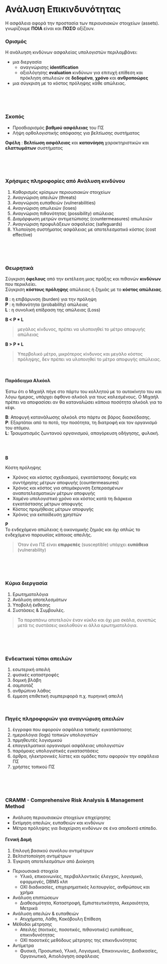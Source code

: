 # Ανάλυση Επικινδυνότητας

Η ασφάλεια αφορά την προστασία των περιουσιακών στοιχείων (assets).
γνωρίζουμε **ΠΟΙΑ** είναι και **ΠΟΣΟ** αξίζουν.

### Ορισμός
Η ανάλυηση κινδύνων ασφαλείας υπολογιστών περιλαμβάνει:
- μια διεργασία
  - αναγνώρισης **identification**
  - αξιολόγησης **evaluation** κινδύνων
για επιτυχή επίθεση και πρόκληση απωλειών σε **δεδομένα**, **χρόνο** και **ανθροποώρες**
- μια σύγκριση με το κόστος πρόληψης κάθε απώλειας.




<br/>
<br/>
<br/>

### Σκοπός
- Προσδιορισμός **βαθμού ασφάλειας** του ΠΣ
- Λήψη ορθολογιστικής απόφασης για βελτίωσης συστήματος


**Οφέλη** : **Βελτίωση ασφάλειας** και **κατανόηση** χαρακτηριστικών και **ελαττωμάτων** συστήματος

<br/>
<br/>
<br/>


### Χρήσιμες πληροφορίες από Ανάλυση κινδύνου

1. Καθορισμός κρίσιμων περιουσιακών στοιχείων
2. Αναγνώριση απειλών (threats)
3. Αναγνώριση ευπαθειών (vulnerabilities)
4. Αναγνώριση απωλειών (loses)
5. Αναγνώριση πιθανότητας (possibility) απώλειας
6. Διαμόρφωση μετρών αντιμετώπισης (countermeasures) απωλειών
7. Αναγνώριση προφυλάξεων ασφαλείας (safeguards)
8. Υλοποίηση συστήματος ασφάλειας με αποτελεσματικό κόστος (cost effective)

<br/>
<br/>
<br/>


### Θεωρητικά

Σύγκριση **όφελους** από την εκτέλεση μιας πράξης και πιθανών **κινδύνων** που περικλείει.  
Σύγκριση **κόστους πρόληψης** απώλειας ή ζημιάς με το **κόστος απώλειας**.

**Β** : η επιβάρυνση (burden) για την πρόληψη  
**P** : η πιθανότητα (probability) απώλειας  
**L** : η συνολική επίδραση της απώλειας (Loss)


**B < P * L**
> μεγάλος κίνδυνος, πρέπει να υλοποιηθεί το μέτρο αποφυγής απώλειας

**B > P * L**
> Υπερβολικό μέτρο, μικρότερος κίνδυνος και μεγάλο κόστος πρόληψης, δεν πρέπει να υλοποιηθεί το μέτρο αποφυγής απώλειας.

<br/>


#### Παράδειγμα Αλκόολ

Έστω ότι ο Μιχαήλ πήγε στο πάρτυ του κολλητού με το αυτοκίνητο του και λόγω ήμερας, υπάρχει άφθονο αλκόολ για τους καλεσμένους. Ο Μιχαήλ πρέπει να αποφασίσει αν θα καταναλώσει κάποια ποσότητα αλκόολ για το κέφι.  

**B**: Αποφυγή κατανάλωσης αλκόολ στο πάρτυ σε βάρος διασκέδασης.  
**P**: Εξαρτάται από το ποτό, την ποσότητα, τη διατροφή και τον οργανισμό του ατόμου.  
**L**: Τραυματισμός ζωντανού οργανισμού, απαγόρευση οδήγησης, φυλακή.

<br/>
<br/>

**B**

Κόστη πρόληψης
- Χρόνος και κόστος σχεδιασμού, εγκατάστασης δοκιμής και συντήρησης μέτρων αποφυγής (countermeasures)
- Χρόνος και κόστος για απομάκρυνση ξεπερασμένων αναποτελεσματικών μέτρων αποφυγής
- Χαμένο υπολογιστικό χρόνο και κόστος κατά τη διάρκεια εγκατάστασης μέτρων αποφυγής
- Κόστος προμήθειας μέτρων αποφυγής
- Χρόνος για εκπαίδευση χρηστών

**P**  
Το ενδεχόμενο απώλειας ή οικονομικής ζημιάς και όχι απλώς το ενδεχόμενο παρουσίας κάποιας απειλής.

>Όταν ένα ΠΣ είναι **επιρρεπές** (susceptible) υπάρχει **ευπάθεια** (vulnerability)

<br/>
<br/>
<br/>

### Κύρια διεργασία

1. Ερωτηματολόγια
2. Ανάλυση αποτελεσμάτων
3. Υποβολή έκθεσης
4. Συστάσεις & Συμβουλές.

> Τα παραπάνω αποτελούν έναν κύκλο και όχι μια σκάλα, συνεπώς μετά τις συστάσεις ακολοθούν κι άλλα ερωτηματολόγια.


<br/>
<br/>
<br/>

### Ενδεικτικοί τύποι απειλών

1. εσωτερική απειλή 
2. φυσικές καταστροφές
3. δομική βλάβη
4. σαμποτάζ
5. ανθρώπινο λάθος
6. έμμεση επιθετική συμπεριφορά π.χ. πυρηνική απειλή

<br/>

### Πηγές πληροφοριών για αναγνώριση απειλών

1. έγγραφα που αφορούν ασφάλεια τοπικής εγκατάστασης
2. ημερολόγια (logs) τοπικών υπολογιστών
3. πρμηθευτές λογισμικού
4. επαγγελματικοί οργανισμοί ασφάλειας υπολογιστών
5. παρόμοιες υπολογιστικές εγκαταστάσεις
6. άρθρα, ηλεκτρονικές λίστες και ομάδες ποτυ αφορούν την ασφάλεια ΠΣ
7. χρήστες τοπικού ΠΣ

<br/>
<br/>
<br/>

### CRAMM - Comprehensive Risk Analysis & Management Method

- Ανάλυση περιουσιακών στοιχείων επιχείρησης
- Εκτίμηση απειλών, ευπαθειών και κινδύνων
- Μέτρα πρόληψης για διαχείριση κινδύνων σε ένα αποδεκτό επίπεδο.


#### Γενική Δομή

1. Επιλογή βασικού συνόλου αντιμέτρων
2. Βελτιστοποίηση αντιμέτρων
3. Έγκριση αποτελεσμάτων από Διοίκηση

- Περιουσιακά στοιχεία
    - Υλικό, επικοινωνίες, περιβαλλοντικός έλεγχος, λογισμικό, εφαρμογές, DBMS κλπ
    -  ΟΧΙ διαδικασίες, επιχειρηματικές λειτουργίες, ανθρώπους και χρήμα
- Ανάλυση επιπτώσεων
  - Διαθεσιμότητα, Καταστροφή, Εμπιστευτικότητα, Ακεραιότητα, Μετρικά
- Ανάλυση απειλών & ευπαθειών
  - Ατυχήματα, Λάθη, Κακόβουλη Επίθεση
- Μέθοδοι μέτρησης
  - Απειλής (ποιτικές, ποσοτικές, πιθανοτικές) ευπάθειας, επικινδυνότητας
  - ΟΧΙ ποσοτικές μεθόδους μέτρησης της επικινδυνότητας
- Αντίμετρα
  - Φυσικά, Προσωπικό, Υλικό, Λογισμικό, Επικοινωνίες, Διαδικασίες, Οργανωτικά, Αιτιολόγηση ασφάλειας  